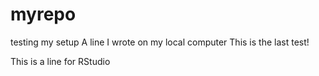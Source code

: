# myrepo
testing my setup
A line I wrote on my local computer
This is the last test!

This is a line for RStudio